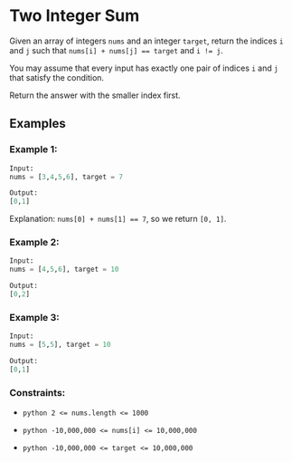 # Two Integer Sum

Given an array of integers `nums` and an integer `target`, return the indices `i` and `j` such that `nums[i] + nums[j] == target` and `i != j`.

You may assume that every input has exactly one pair of indices `i` and `j` that satisfy the condition.

Return the answer with the smaller index first.

## Examples

### Example 1:

```python
Input: 
nums = [3,4,5,6], target = 7

Output: 
[0,1]
```

Explanation: `nums[0] + nums[1] == 7`, so we return `[0, 1]`.

### Example 2:

```python
Input:
nums = [4,5,6], target = 10

Output: 
[0,2]
```

### Example 3:

```python
Input:
nums = [5,5], target = 10

Output: 
[0,1]
```

### Constraints:
* ```python 2 <= nums.length <= 1000```

* ```python -10,000,000 <= nums[i] <= 10,000,000```

* ```python -10,000,000 <= target <= 10,000,000```
